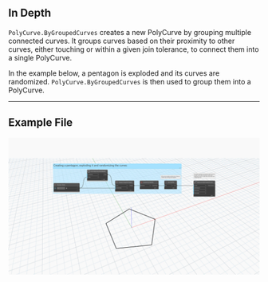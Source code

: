 <!--- Autodesk.DesignScript.Geometry.PolyCurve.ByGroupedCurves(curves, joinTolerance, trimCurves, trimLength) --->
<!--- 6Z5ORNUUOKVQFG6ZBYHMWKQR457NCZXFTI27PNFF3MSQGVPTVZ2A --->
## In Depth
`PolyCurve.ByGroupedCurves` creates a new PolyCurve by grouping multiple connected curves. It groups curves based on their proximity to other curves, either touching or within a given join tolerance, to connect them into a single PolyCurve.

In the example below, a pentagon is exploded and its curves are randomized. `PolyCurve.ByGroupedCurves` is then used to group them into a PolyCurve.
___
## Example File

![PolyCurve.ByGroupedCurves](./6Z5ORNUUOKVQFG6ZBYHMWKQR457NCZXFTI27PNFF3MSQGVPTVZ2A_img.jpg)